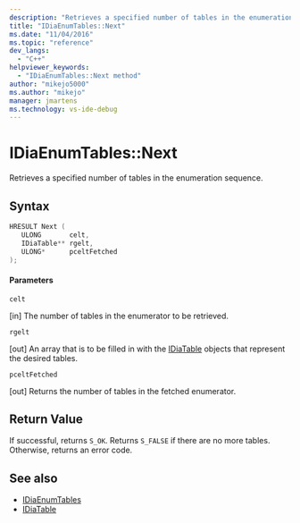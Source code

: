 ```yaml
---
description: "Retrieves a specified number of tables in the enumeration sequence."
title: "IDiaEnumTables::Next"
ms.date: "11/04/2016"
ms.topic: "reference"
dev_langs:
  - "C++"
helpviewer_keywords:
  - "IDiaEnumTables::Next method"
author: "mikejo5000"
ms.author: "mikejo"
manager: jmartens
ms.technology: vs-ide-debug
---
```

# IDiaEnumTables::Next

Retrieves a specified number of tables in the enumeration sequence.

## Syntax

```C++
HRESULT Next ( 
   ULONG       celt,
   IDiaTable** rgelt,
   ULONG*      pceltFetched
);
```

#### Parameters
 `celt`

[in] The number of tables in the enumerator to be retrieved.

 `rgelt`

[out] An array that is to be filled in with the [IDiaTable](../../debugger/debug-interface-access/idiatable.md) objects that represent the desired tables.

 `pceltFetched`

[out] Returns the number of tables in the fetched enumerator.

## Return Value
 If successful, returns `S_OK`. Returns `S_FALSE` if there are no more tables. Otherwise, returns an error code.

## See also
- [IDiaEnumTables](../../debugger/debug-interface-access/idiaenumtables.md)
- [IDiaTable](../../debugger/debug-interface-access/idiatable.md)

